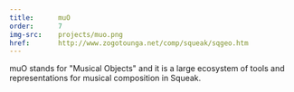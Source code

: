 ```yaml
---
title:      muO
order:      7
img-src:    projects/muo.png
href:       http://www.zogotounga.net/comp/squeak/sqgeo.htm
---
```

muO stands for "Musical Objects" and it is a large ecosystem of tools and representations for musical composition in Squeak.